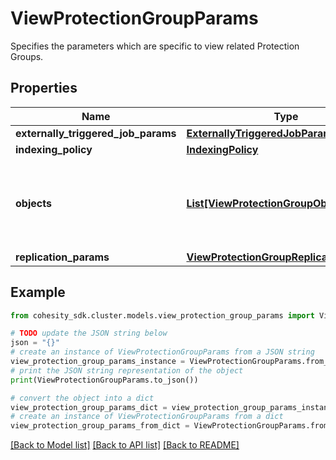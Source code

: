 # ViewProtectionGroupParams

Specifies the parameters which are specific to view related Protection Groups.

## Properties

Name | Type | Description | Notes
------------ | ------------- | ------------- | -------------
**externally_triggered_job_params** | [**ExternallyTriggeredJobParams**](ExternallyTriggeredJobParams.md) |  | [optional] 
**indexing_policy** | [**IndexingPolicy**](IndexingPolicy.md) |  | [optional] 
**objects** | [**List[ViewProtectionGroupObjectParams]**](ViewProtectionGroupObjectParams.md) | Specifies the objects to be included in the Protection Group. | 
**replication_params** | [**ViewProtectionGroupReplicationParams**](ViewProtectionGroupReplicationParams.md) |  | [optional] 

## Example

```python
from cohesity_sdk.cluster.models.view_protection_group_params import ViewProtectionGroupParams

# TODO update the JSON string below
json = "{}"
# create an instance of ViewProtectionGroupParams from a JSON string
view_protection_group_params_instance = ViewProtectionGroupParams.from_json(json)
# print the JSON string representation of the object
print(ViewProtectionGroupParams.to_json())

# convert the object into a dict
view_protection_group_params_dict = view_protection_group_params_instance.to_dict()
# create an instance of ViewProtectionGroupParams from a dict
view_protection_group_params_from_dict = ViewProtectionGroupParams.from_dict(view_protection_group_params_dict)
```
[[Back to Model list]](../README.md#documentation-for-models) [[Back to API list]](../README.md#documentation-for-api-endpoints) [[Back to README]](../README.md)


